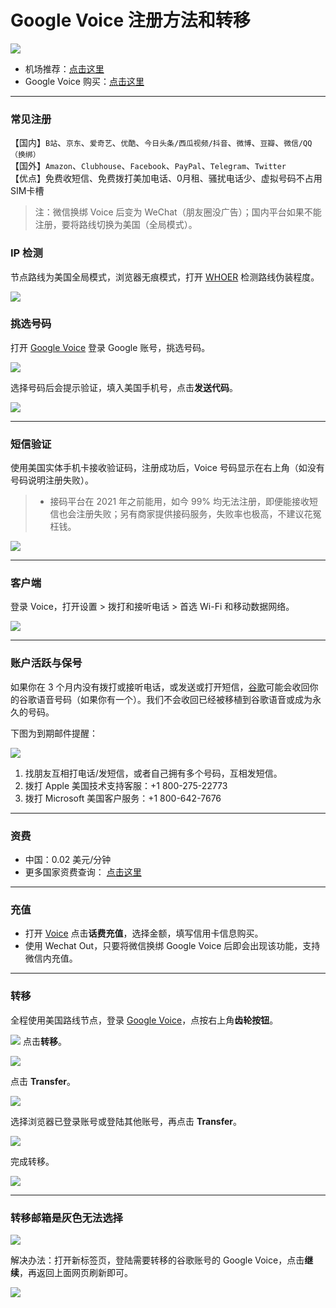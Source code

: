 # Google Voice 注册方法和转移

[![](https://img.shields.io/badge/Telegram-电报群-27A1D8)](https://t.me/V2EXPro)

* 机场推荐：[点击这里](https://justmysocks.net/members/aff.php?aff=12029)
* Google Voice 购买：[点击这里](https://t.me/iPantherauncia)

---
### 常见注册
【国内】`B站`、`京东`、`爱奇艺`、`优酷`、`今日头条/西瓜视频/抖音`、`微博`、`豆瓣`、`微信/QQ（换绑）`\
【国外】`Amazon`、`Clubhouse`、`Facebook`、`PayPal`、`Telegram`、`Twitter`\
【优点】免费收短信、免费拨打美加电话、0月租、骚扰电话少、虚拟号码不占用SIM卡槽

 >注：微信换绑 Voice 后变为 WeChat（朋友圈没广告）；国内平台如果不能注册，要将路线切换为美国（全局模式）。                                  

### IP 检测

节点路线为美国全局模式，浏览器无痕模式，打开  [WHOER](https://whoer.net)  检测路线伪装程度。

![](https://i.imgur.com/cvJ5I32.jpg)


### 挑选号码

打开 [Google Voice](https://voice.google.com/) 登录 Google 账号，挑选号码。

![](https://i.loli.net/2021/03/02/jeDNBWAMYazm6ko.png)


选择号码后会提示验证，填入美国手机号，点击**发送代码**。

![](https://i.loli.net/2021/03/02/Bd2OEmhbHKrlzX7.png)

---
### 短信验证
 


使用美国实体手机卡接收验证码，注册成功后，Voice 号码显示在右上角（如没有号码说明注册失败）。

> * 接码平台在 2021 年之前能用，如今 99% 均无法注册，即便能接收短信也会注册失败；另有商家提供接码服务，失败率也极高，不建议花冤枉钱。  

![](https://tva4.sinaimg.cn/large/008aobiRgy1gmhm3prql2j31qi124wlf.jpg)

---

### 客户端

登录 Voice，打开设置 > 拨打和接听电话 > 首选 Wi-Fi 和移动数据网络。

![](https://i.loli.net/2021/03/02/TM7HSyVJK5fbnCQ.png)

---

### 账户活跃与保号
如果你在 3 个月内没有拨打或接听电话，或发送或打开短信，[谷歌](https://support.google.com/voice/answer/9230450?hl=en&ref_topic=9273222#:~:text=Google%20Voice%20Service.-,Account%20Inactivity,-Google%20may%20reclaim)可能会收回你的谷歌语音号码（如果你有一个）。我们不会收回已经被移植到谷歌语音或成为永久的号码。

下图为到期邮件提醒：

![](https://i.imgur.com/kZualA4.jpg)

1. 找朋友互相打电话/发短信，或者自己拥有多个号码，互相发短信。
2. 拨打 Apple 美国技术支持客服：+1 800-275-22773
3. 拨打 Microsoft 美国客户服务：+1 800-642-7676

---

### 资费

* 中国：0.02 美元/分钟
* 更多国家资费查询： [点击这里](https://voice.google.com/u/0/rates?pli=1)

---

### 充值

* 打开 [Voice](https://voice.google.com/u/3/billing) 点击**话费充值**，选择金额，填写信用卡信息购买。
* 使用 Wechat Out，只要将微信换绑 Google Voice 后即会出现该功能，支持微信内充值。

---

### 转移

全程使用美国路线节点，登录 [Google Voice](https://voice.google.com/u/0/messages)，点按右上角**齿轮按钮**。

![](https://i.imgur.com/JKEP97B.png)
点击**转移**。

![](https://i.imgur.com/JZVjen2.png)



点击 **Transfer**。

![](https://i.imgur.com/Ez0XzAc.png)



选择浏览器已登录账号或登陆其他账号，再点击 **Transfer**。

![](https://i.imgur.com/UDYRIG2.png)


完成转移。

![](https://tva1.sinaimg.cn/large/008eZBHKly1gpa2120zx9j30yy0est9b.jpg)

---

### 转移邮箱是灰色无法选择

![](https://i.imgur.com/UvMh9hf.png)

解决办法：打开新标签页，登陆需要转移的谷歌账号的 Google Voice，点击**继续**，再返回上面网页刷新即可。

![](https://i.imgur.com/AApKuOC.png)
